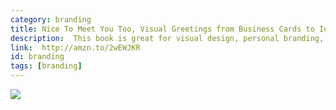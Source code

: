 ```yaml
---
category: branding
title: Nice To Meet You Too, Visual Greetings from Business Cards to Identity Packages
description:  This book is great for visual design, personal branding, and business card design.
link:  http://amzn.to/2wEWJKR
id: branding
tags: [branding]
---
```

<a target="_blank"  href="https://www.amazon.com/gp/product/9881732786/ref=as_li_tl?ie=UTF8&camp=1789&creative=9325&creativeASIN=9881732786&linkCode=as2&tag=compassofdesi-20&linkId=daf1a7383c9394fb016ede577ca494b3"><img border="0" src="//ws-na.amazon-adsystem.com/widgets/q?_encoding=UTF8&MarketPlace=US&ASIN=9881732786&ServiceVersion=20070822&ID=AsinImage&WS=1&Format=_SL250_&tag=compassofdesi-20" ></a><img src="//ir-na.amazon-adsystem.com/e/ir?t=compassofdesi-20&l=am2&o=1&a=9881732786" width="1" height="1" border="0" alt="" style="border:none !important; margin:0px !important;" />
